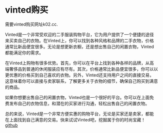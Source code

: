 # vinted购买

需要vinted购买网址k02.cc.

Vinted是一个非常受欢迎的二手服装购物平台，它为用户提供了一个便捷的途径来买卖自己的衣物。在Vinted上，你可以找到各种风格和品牌的二手衣物，价格通常比新品便宜很多。无论是想更新衣橱，还是想出售自己的闲置衣物，Vinted都能满足你的需求。

在Vinted上购物有很多优势。首先，你可以在平台上找到各种各样的品牌，从高端奢侈品到普通的休闲服装应有尽有。其次，价格通常比新品便宜很多，你可以以更优惠的价格买到自己喜欢的衣物。另外，Vinted还支持用户之间的直接交易，这意味着你可以直接与卖家联系，了解更多关于衣物的细节，确保自己购买到满意的商品。

如果你想要出售自己的闲置衣物，Vinted也是一个很好的平台。你可以在上面免费发布自己的衣物信息，和潜在的买家进行沟通，轻松出售自己的闲置衣物。

总的来说，Vinted是一个非常方便实惠的购物平台，无论是买家还是卖家，都能在上面找到自己满意的交易。快来试试Vinted吧，挖掘属于你的时尚宝藏！[github](https://github.com)
